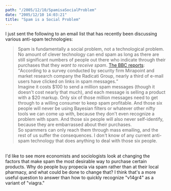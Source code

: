 ```yaml
---
path: "/2005/12/10/SpamisaSocialProblem" 
date: "2005/12/10 14:03:21" 
title: "Spam is a Social Problem" 
---
```

I just sent the following to an email list that has recently been discussing various anti-spam technologies:<br><blockquote>Spam is fundamentally a social problem, not a technological problem.  No amount of clever technology can end spam as long as there are still significant numbers of people out there who indicate through their purchases that they *want to receive spam*. <a href="http://news.bbc.co.uk/2/hi/technology/4375601.stm">The BBC reports</a>: <q>According to a survey conducted by security firm Mirapoint and market research company the Radicati Group, nearly a third of e-mail users have clicked on links in spam messages.</q><br>Imagine it costs $100 to send a million spam messages (though it doesn't cost nearly that much), and each message is selling a product with a $20 markup.  Only six of those million messages need to get through to a willing consumer to keep spam profitable.  And those six people will never be using Bayesian filters or whatever other nifty tools we can come up with, because they don't even recognize a problem with spam.  And those six people will also never self-identify, because they are embarrassed about their purchases.<br>So spammers can only reach them through mass emailing, and the rest of us suffer the consequences.  I don't know of any current anti-spam technology that does anything to deal with those six people.</blockquote><br>I'd like to see more economists and sociologists look at changing the factors that make spam the most desirable way to purchase certain products. Why do people buy propecia via spam rather than at their local pharmacy, and what could be done to change that? I think that's a more useful question to answer than how to quickly recognize "v14gr4" as a variant of "viagra."